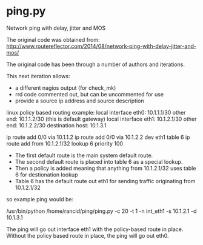 # ping.py
Network ping with delay, jitter and MOS

The original code was obtained from:
http://www.routereflector.com/2014/08/network-ping-with-delay-jitter-and-mos/

The original code has been through a number of authors and iterations.

This next iteration allows:
* a different nagios output (for check_mk)
* rrd code commented out, but can be uncommented for use
* provide a source ip address and source description

linux policy based routing example:
local interface eth0: 10.1.1.1/30
           other end: 10.1.1.2/30 (this is default gateway)
local interface eth1: 10.1.2.1/30
           other end: 10.1.2.2/30
    destination host: 10.1.3.1

ip route add 0/0 via 10.1.1.2
ip route add 0/0 via 10.1.2.2 dev eth1 table 6
ip route add from 10.1.2.1/32 lookup 6 priority 100

* The first default route is the main system default route.
* The second default route is placed into table 6 as a special lookup.
* Then a policy is added meaning that anything from 10.1.2.1/32 uses table 6 for destionation lookup
* Table 6 has the default route out eth1 for sending traffic originating from 10.1.2.1/32

so example ping would be:

/usr/bin/python /home/rancid/ping/ping.py -c 20 -t 1 -n int_eth1 -s 10.1.2.1 -d 10.1.3.1

The ping will go out interface eth1 with the policy-based route in place.
Without the policy based route in place, the ping will go out eth0.
